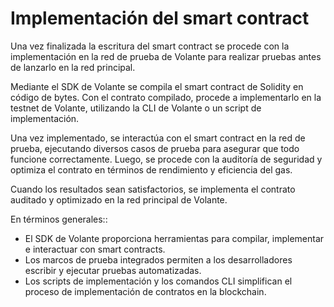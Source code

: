 # Implementación del smart contract

Una vez finalizada la escritura del smart contract se procede con la implementación en la red de prueba de Volante para realizar pruebas antes de lanzarlo en la red principal.

Mediante el SDK de Volante se compila el smart contract de Solidity en código de bytes. Con el contrato compilado, procede a implementarlo en la testnet de Volante, utilizando la CLI de Volante o un script de implementación.

Una vez implementado, se interactúa con el smart contract en la red de prueba, ejecutando diversos casos de prueba para asegurar que todo funcione correctamente. Luego, se procede con la  auditoría de seguridad y optimiza el contrato en términos de rendimiento y eficiencia del gas.

Cuando los resultados sean satisfactorios, se implementa el contrato auditado y optimizado en la red principal de Volante.

En términos generales::

* El SDK de Volante proporciona herramientas para compilar, implementar e interactuar con smart contracts.
* Los marcos de prueba integrados permiten a los desarrolladores escribir y ejecutar pruebas automatizadas.
* Los scripts de implementación y los comandos CLI simplifican el proceso de implementación de contratos en la blockchain.
